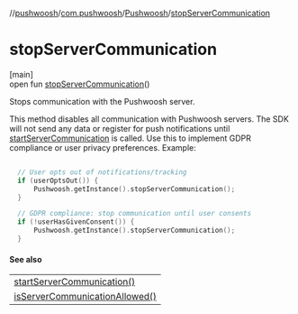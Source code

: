 //[pushwoosh](../../../index.md)/[com.pushwoosh](../index.md)/[Pushwoosh](index.md)/[stopServerCommunication](stop-server-communication.md)

# stopServerCommunication

[main]\
open fun [stopServerCommunication](stop-server-communication.md)()

Stops communication with the Pushwoosh server. 

 This method disables all communication with Pushwoosh servers. The SDK will not send any data or register for push notifications until [startServerCommunication](start-server-communication.md) is called. Use this to implement GDPR compliance or user privacy preferences.  Example: 

```kotlin

  // User opts out of notifications/tracking
  if (userOptsOut()) {
      Pushwoosh.getInstance().stopServerCommunication();
  }

  // GDPR compliance: stop communication until user consents
  if (!userHasGivenConsent()) {
      Pushwoosh.getInstance().stopServerCommunication();
  }

```

#### See also

| |
|---|
| [startServerCommunication()](start-server-communication.md) |
| [isServerCommunicationAllowed()](is-server-communication-allowed.md) |
